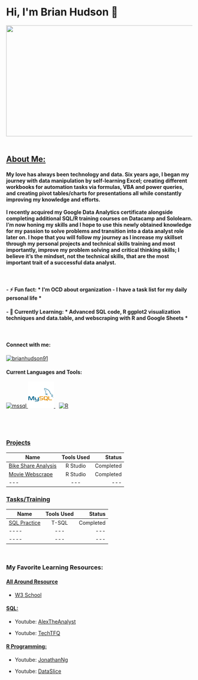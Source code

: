 <h1 align="left">Hi, I'm Brian Hudson 👋</h1> 



<div align="right">
  <img src="https://img.freepik.com/free-vector/digital-technology-background-with-blue-orange-light-effect_1017-27423.jpg?w=1380&t=st=1668010301~exp=1668010901~hmac=7e0da12cdf31983bc2360a3ded8394b9aa71e45cb7f2b1c5bde33670377b4f66" width="1000" height="300"/>
</div>

<br>
<h2 align="left"> <ins>About Me:</ins> </h2>
<h4 align="left">My love has always been technology and data. Six years ago, I began my journey with data manipulation by self-learning Excel; creating different workbooks for automation tasks via formulas, VBA and power queries, and creating pivot tables/charts for presentations all while constantly improving my knowledge and efforts.
  <br>
  <br>
  I recently acquired my Google Data Analytics certificate alongside completing additional SQL/R training courses on Datacamp and Sololearn. I’m now honing my skills and I hope to use this newly obtained knowledge for my passion to solve problems and transition into a data analyst role later on. I hope that you will follow my journey as I increase my skillset through my personal projects and technical skills training and most importantly, improve my problem solving and critical thinking skills; I believe it’s the mindset, not the technical skills, that are the most important trait of a successful data analyst.</h4>
<br>
<h4 align="left">- ⚡ Fun fact: * I'm OCD about organization - I have a task list for my daily personal life * </h4>
<h4 align="left">- 🌱 Currently Learning:  * Advanced SQL code, R ggplot2 visualization techniques and data.table, and webscraping with R and Google Sheets *</h4>
<br>
<h4 align="left">Connect with me:</h4>
<p align="left">
<a href="https://linkedin.com/in/brianhudson91" target="blank"><img align="center" src="https://raw.githubusercontent.com/rahuldkjain/github-profile-readme-generator/master/src/images/icons/Social/linked-in-alt.svg" alt="brianhudson91" height="30" width="40" /></a>
</p>

<h4 align="left">Current Languages and Tools:</h4>
<p align="left"> <a href="https://www.microsoft.com/en-us/sql-server" target="_blank" rel="noreferrer"> <img src="https://www.svgrepo.com/show/303229/microsoft-sql-server-logo.svg" alt="mssql" width="70" height="70"/> </a> <a href="https://www.mysql.com/" target="_blank" rel="noreferrer"> <img src="https://raw.githubusercontent.com/devicons/devicon/master/icons/mysql/mysql-original-wordmark.svg" alt="mysql" width="70" height="70"/> </a> 
<a href="https://www.r-project.org/" target="_blank"><img style="margin: 10px" src="https://profilinator.rishav.dev/skills-assets/r.svg" alt="R" width = "50" height="70" /></a></p>
<br>
<br>



<h3 align="left"><ins>Projects</ins> </h3>

| Name        | Tools Used          | Status |
| ------------- |:-------------:| -----:|
|[Bike Share Analysis](https://github.com/BrianHudson91/Bike-Share-Analysis/blob/main/Bicycle_Analysis.md)   | R Studio | Completed |
|[Movie Webscrape](https://github.com/BrianHudson91/Movies_Webscrape/blob/main/Movies_Analysis.md)   | R Studio | Completed |
| ---     | ---      |   --- |

<h3 align="left"><ins>Tasks/Training</ins> </h3>

| Name        | Tools Used          | Status |
| ------------- |:-------------:| -----:|
|[SQL Practice](https://github.com/BrianHudson91/SQL-Practice)| T-SQL | Completed |
| ----     | ---      |   --- |
| ----     | ---      |   --- |


<br>
<h3 align="left">My Favorite Learning Resources:</h3>

<h4 align="left"><ins>All Around Resource</ins></h4>

- [W3 School](https://www.w3schools.com)

<h4 align="left"><ins>SQL:</ins></h4>

- Youtube: [AlexTheAnalyst](https://www.youtube.com/c/AlexTheAnalyst)

- Youtube: [TechTFQ](https://www.youtube.com/c/techTFQ)

<h4 align="left"><ins>R Programming:</ins></h4>

- Youtube: [JonathanNg](https://www.youtube.com/c/JonathanNg)

- Youtube: [DataSlice](https://www.youtube.com/c/dataslice)


